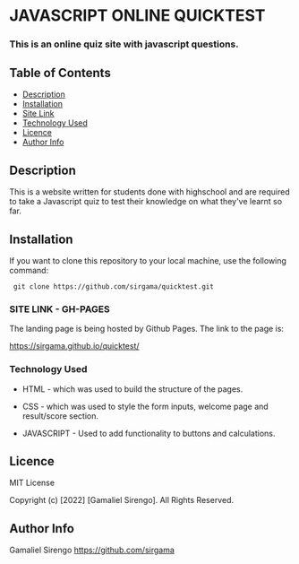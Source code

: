 # JAVASCRIPT ONLINE QUICKTEST

#####  
### This is an online quiz site with javascript questions.

## Table of Contents

+ [Description](#description)
+ [Installation](#installation)
+ [Site Link](#sitelink)
+ [Technology Used](#technology-used)
+ [Licence](#licence)
+ [Author Info](#author-Info)

## Description
<p>This is a website written for students done with highschool and are required to take a Javascript quiz to test their knowledge on what they've learnt so far.</p>

## Installation
<p>If you want to clone this repository to your local machine, use the following command: </p>
<code> git clone https://github.com/sirgama/quicktest.git</code>



### SITE LINK - GH-PAGES
The landing page is being hosted by Github Pages. The link to the page is:

<a href="https://sirgama.github.io/quicktest/">https://sirgama.github.io/quicktest/</a>

### Technology Used
* HTML - which was used to build the structure of the pages.

* CSS - which was used to style the form inputs, welcome page and result/score section.

* JAVASCRIPT - Used to add functionality to buttons and calculations.


## Licence

MIT License

Copyright (c) [2022] [Gamaliel Sirengo]. All Rights Reserved.



## Author Info

Gamaliel Sirengo 
https://github.com/sirgama